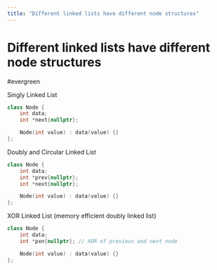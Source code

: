 ```yaml
---
title: "Different linked lists have different node structures"
---
```


# Different linked lists have different node structures
#evergreen

Singly Linked List
```cpp
class Node {
	int data;
	int *next{nullptr};

	Node(int value) : data(value) {}
};
```

Doubly and Circular Linked List
```cpp
class Node {
	int data;
	int *prev{nullptr};
	int *next{nullptr};

	Node(int value) : data(value) {}
};
```

XOR Linked List (memory efficient doubly linked list)
```cpp
class Node {
	int data;
	int *pxn{nullptr}; // XOR of previous and next node

	Node(int value) : data(value) {}
};
```